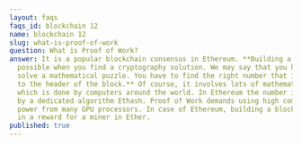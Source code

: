 ```yaml
---
layout: faqs
faqs_id: blockchain 12
name: blockchain 12
slug: what-is-proof-of-work
question: What is Proof of Work?
answer: It is a popular blockchain consensus in Ethereum. **Building a block is
  possible when you find a cryptography solution. We may say that you have to
  solve a mathematical puzzle. You have to find the right number that is added
  to the header of the block.** Of course, it involves lots of mathematic work
  which is done by computers around the world. In Ethereum the number is found
  by a dedicated algorithm Ethash. Proof of Work demands using high computer
  power from many GPU processors. In case of Ethereum, building a block results
  in a reward for a miner in Ether.
published: true
---
```

